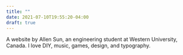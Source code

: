 ```yaml
---
title: ""
date: 2021-07-10T19:55:20-04:00
draft: true
---
```


A website by Allen Sun, an engineering student at Western University, Canada.
I love DIY, music, games, design, and typography.
